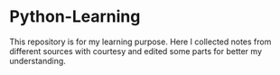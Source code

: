 # Python-Learning

This repository is for my learning purpose. Here I collected notes from different sources with courtesy and edited some parts for better my understanding. 
